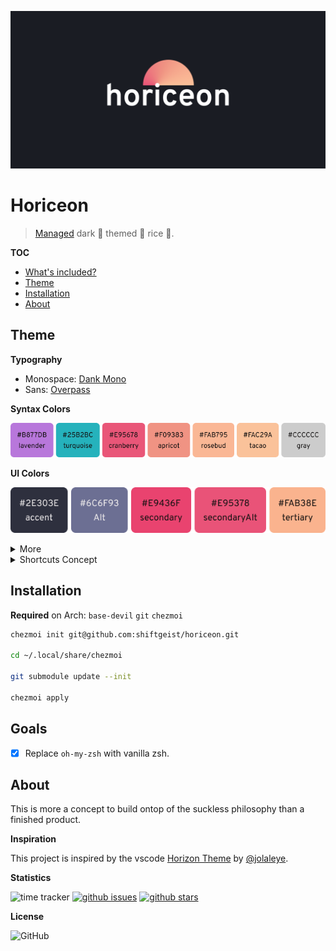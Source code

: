![Horiceon](.github/header.png)

# Horiceon

> [Managed](https://github.com/twpayne/chezmoi) dark 🌆 themed 🎨 rice 🍚.

<!-- START doctoc generated TOC please keep comment here to allow auto update -->
<!-- DON'T EDIT THIS SECTION, INSTEAD RE-RUN doctoc TO UPDATE -->

**TOC**

- [What's included?](#whats-included)
- [Theme](#theme)
- [Installation](#installation)
- [About](#about)

<!-- END doctoc generated TOC please keep comment here to allow auto update -->

## Theme

**Typography**

- Monospace: [Dank Mono](https://dank.sh/)
- Sans: [Overpass](http://overpassfont.org/)

**Syntax Colors**

![colors-syntax](.github/colors-syntax.png)

**UI Colors**

![ui-colors-accents](.github/ui-colors-accents.png)

<details>
  <summary>More</summary>

![ui-colors-base](.github/ui-colors-base.png)

![ui-status-colors](.github/ui-status-colors.png)

**ANSI**

![ansi](.github/ansi.png)

</details>

<details>
  <summary>Shortcuts Concept</summary>

| Binding                 | Description               | Function/Script                |
| ----------------------- | ------------------------- | ------------------------------ |
| `Super + Ctrl + S`      | Lock screen               | `dm-tool switch-to-greeter`    |
| `Super + Ctrl + Space`  | Open emoji picker         | -                              |
| `Super + E`             | Open files manager        | `nautilus`                     |
| `Super + Number`        | Switch to tag number      | -                              |
| `Super + Q`             | Close Application         | -                              |
| `Super + Return`        | Launch Terminal           | `lxterminal -e "dvtm"` or `st` |
| `Super + Space`         | Open Application Launcher | `dmenu` or `rofi`              |

</details>

## Installation

**Required** on Arch: `base-devil` `git` `chezmoi`

```bash
chezmoi init git@github.com:shiftgeist/horiceon.git

cd ~/.local/share/chezmoi

git submodule update --init

chezmoi apply
```

## Goals

- [x] Replace `oh-my-zsh` with vanilla zsh.

## About

This is more a concept to build ontop of the suckless philosophy than a finished product.

**Inspiration**

This project is inspired by the vscode [Horizon Theme](https://marketp\lace.visualstudio.com/items?itemName=jolaleye.horizon-theme-vscode) by [@jolaleye](https://github.com/jolaleye).

**Statistics**

![time tracker](https://wakatime.com/badge/github/shiftgeist/horiceon.svg) [![github issues](https://img.shields.io/github/issues/shiftgeist/horiceon)](https://github.com/shiftgeist/horiceon/issues) [![github stars](https://img.shields.io/github/stars/shiftgeist/horiceon)](https://github.com/shiftgeist/horiceon/stargazers)

**License**

![GitHub](https://img.shields.io/github/license/shiftgeist/horiceon)
